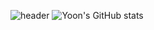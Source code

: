 ![header](https://capsule-render.vercel.app/api?type=waving&color=auto&height=300&section=header&text=Welcome%Yoon's&fontSize=90) 
![Yoon's GitHub stats](https://github-readme-stats.vercel.app/api?username=anuraghazra&show_icons=true&bg_color=00000000)